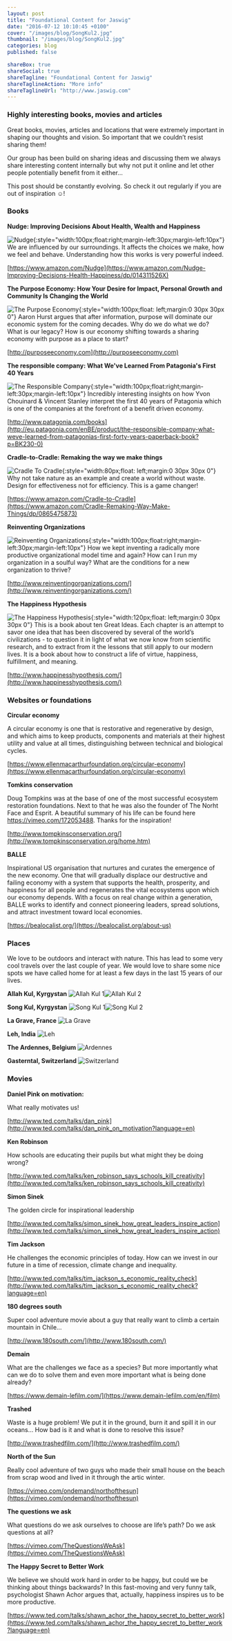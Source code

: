 ```yaml
---
layout: post
title: "Foundational Content for Jaswig"
date: "2016-07-12 10:10:45 +0100"
cover: "/images/blog/SongKul2.jpg"
thumbnail: "/images/blog/SongKul2.jpg"
categories: blog
published: false

shareBox: true
shareSocial: true
shareTagline: "Foundational Content for Jaswig"
shareTaglineAction: "More info"
shareTaglineUrl: "http://www.jaswig.com"
---
```


### Highly interesting books, movies and articles

Great books, movies, articles and locations that were extremely important in shaping our thoughts and vision. So important that we couldn’t resist sharing them!
<!--more-->

Our group has been build on sharing ideas and discussing them we always share interesting content internally but why not put it online and let other people potentially benefit from it either…

This post should be constantly evolving. So check it out regularly if you are out of inspiration ☺!

### Books

**Nudge: Improving Decisions About Health, Wealth and Happiness**

![Nudge](/images/blog/Nudge.jpg){:style="width:100px;float:right;margin-left:30px;margin-left:10px"}
We are influenced by our surroundings. It affects the choices we make, how we feel and behave. Understanding how this works is very powerful indeed.

[https://www.amazon.com/Nudge](https://www.amazon.com/Nudge-Improving-Decisions-Health-Happiness/dp/014311526X)

**The Purpose Economy: How Your Desire for Impact, Personal Growth and Community Is Changing the World**

![The Purpose Economy](/images/blog/thepurposeeconomy.jpg){:style="width:100px;float: left;margin:0 30px 30px 0"} Aaron Hurst argues that after information, purpose will dominate our economic system for the coming decades. Why do we do what we do? What is our legacy? How is our economy shifting towards a sharing economy with purpose as a place to start?

[http://purposeeconomy.com](http://purposeeconomy.com)

**The responsible company: What We've Learned From Patagonia's First 40 Years**

![The Responsible Company](/images/blog/theresponsiblecompany.jpg){:style="width:100px;float:right;margin-left:30px;margin-left:10px"} Incredibly interesting insights on how Yvon Chouinard & Vincent Stanley interpret the first 40 years of Patagonia which is one of the companies at the forefront of a benefit driven economy.

[http://www.patagonia.com/books](http://eu.patagonia.com/enBE/product/the-responsible-company-what-weve-learned-from-patagonias-first-forty-years-paperback-book?p=BK230-0)

**Cradle-to-Cradle: Remaking the way we make things**

![Cradle To Cradle](/images/blog/cradletocradle.jpg){:style="width:80px;float: left;margin:0 30px 30px 0"} Why not take nature as an example and create a world without waste. Design for effectiveness not for efficiency. This is a game changer!

[https://www.amazon.com/Cradle-to-Cradle](https://www.amazon.com/Cradle-Remaking-Way-Make-Things/dp/0865475873)

**Reinventing Organizations**

![Reinventing Organizations](/images/blog/reinventingorganizations.jpg){:style="width:100px;float:right;margin-left:30px;margin-left:10px"} How we kept inventing a radically more productive organizational model time and again? How can I run my organization in a soulful way? What are the conditions for a new organization to thrive?

[http://www.reinventingorganizations.com/](http://www.reinventingorganizations.com/)

**The Happiness Hypothesis**

![The Happiness Hypothesis](/images/blog/thehappinesshypothesis.JPG){:style="width:120px;float: left;margin:0 30px 30px 0"} This is a book about ten Great Ideas. Each chapter is an attempt to savor one idea that has been discovered by several of the world’s civilizations - to question it in light of what we now know from scientific research, and to extract from it the lessons that still apply to our modern lives. It is a book about how to construct a life of virtue, happiness, fulfillment, and meaning.

[http://www.happinesshypothesis.com/](http://www.happinesshypothesis.com/)

### Websites or foundations

**Circular economy**

A circular economy is one that is restorative and regenerative by design, and which aims to keep products, components and materials at their highest utility and value at all times, distinguishing between technical and biological cycles.

[https://www.ellenmacarthurfoundation.org/circular-economy](https://www.ellenmacarthurfoundation.org/circular-economy)

**Tomkins conservation**

Doug Tompkins was at the base of one of the most successful ecosystem restoration foundations. Next to that he was also the founder of The Norht Face and Esprit. A beautiful summary of his life can be found here https://vimeo.com/172053488. Thanks for the inspiration!

[http://www.tompkinsconservation.org/](http://www.tompkinsconservation.org/home.htm)

**BALLE**

Inspirational US organisation that nurtures and curates the emergence of the new economy. One that will gradually displace our destructive and failing economy with a system that supports the health, prosperity, and happiness for all people and regenerates the vital ecosystems upon which our economy depends. With a focus on real change within a generation, BALLE works to identify and connect pioneering leaders, spread solutions, and attract investment toward local economies.

[https://bealocalist.org/](https://bealocalist.org/about-us)

### Places

We love to be outdoors and interact with nature. This has lead to some very cool travels over the last couple of year. We would love to share some nice spots we have called home for at least a few days in the last 15 years of our lives.

**Allah Kul, Kyrgystan**
![Allah Kul 1](/images/blog/AllahKul1.jpg)![Allah Kul 2](/images/blog/AllahKul2.jpg)

**Song Kul, Kyrgystan**
![Song Kul 1](/images/blog/SongKul1.jpg)![Song Kul 2](/images/blog/SongKul2.jpg)

**La Grave, France**
![La Grave](/images/blog/LaGrave.jpg)

**Leh, India**
![Leh](/images/blog/Leh.jpg)

**The Ardennes, Belgium**
![Ardennes](/images/blog/Ardennes.jpg)

**Gasterntal, Switzerland**
![Switzerland](/images/blog/Swiss.jpg)

### Movies

**Daniel Pink on motivation:**

What really motivates us!

[http://www.ted.com/talks/dan_pink](http://www.ted.com/talks/dan_pink_on_motivation?language=en)

**Ken Robinson**

How schools are educating their pupils but what might they be doing wrong?

[http://www.ted.com/talks/ken_robinson_says_schools_kill_creativity](http://www.ted.com/talks/ken_robinson_says_schools_kill_creativity)

**Simon Sinek**

The golden circle for inspirational leadership

[http://www.ted.com/talks/simon_sinek_how_great_leaders_inspire_action](http://www.ted.com/talks/simon_sinek_how_great_leaders_inspire_action)

**Tim Jackson**

He challenges the economic principles of today. How can we invest in our future in a time of recession, climate change and inequality.

[http://www.ted.com/talks/tim_jackson_s_economic_reality_check](http://www.ted.com/talks/tim_jackson_s_economic_reality_check?language=en)

**180 degrees south**

Super cool adventure movie about a guy that really want to climb a certain mountain in Chile…

[http://www.180south.com/](http://www.180south.com/)

**Demain**

What are the challenges we face as a species? But more importantly what can we do to solve them and even more important what is being done already?

[https://www.demain-lefilm.com/](https://www.demain-lefilm.com/en/film)

**Trashed**

Waste is a huge problem! We put it in the ground, burn it and spill it in our oceans… How bad is it and what is done to resolve this issue?

[http://www.trashedfilm.com/](http://www.trashedfilm.com/)

**North of the Sun**

Really cool adventure of two guys who made their small house on the beach from scrap wood and lived in it through the artic winter.

[https://vimeo.com/ondemand/northofthesun](https://vimeo.com/ondemand/northofthesun)

**The questions we ask**

What questions do we ask ourselves to choose are life’s path? Do we ask questions at all?

[https://vimeo.com/TheQuestionsWeAsk](https://vimeo.com/TheQuestionsWeAsk)

**The Happy Secret to Better Work**

We believe we should work hard in order to be happy, but could we be thinking about things backwards? In this fast-moving and very funny talk, psychologist Shawn Achor argues that, actually, happiness inspires us to be more productive.

[https://www.ted.com/talks/shawn_achor_the_happy_secret_to_better_work](https://www.ted.com/talks/shawn_achor_the_happy_secret_to_better_work?language=en)
